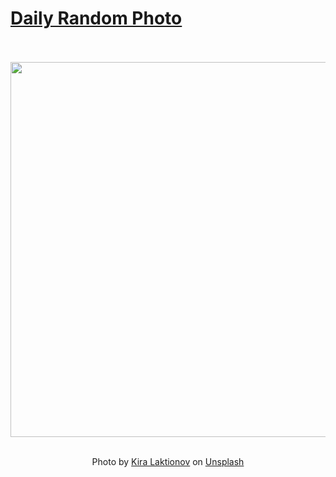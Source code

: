 # [Daily Random Photo](https://www.dailyrandomphoto.com/)

<div align="center">
  <br>
  <br>
  <a href="https://www.dailyrandomphoto.com/p/2025/2025-01-08/"><img src="https://images.unsplash.com/photo-1732452792160-c28abdcd4b64?crop=entropy&cs=tinysrgb&fit=max&fm=jpg&ixid=M3w3NzUwOHwwfDF8cmFuZG9tfHx8fHx8fHx8MTczNjI5NjgyNHw&ixlib=rb-4.0.3&q=80&w=1080" width="600px"></a>
  <br>
  <br>
  <p class="has-text-grey">Photo by <a href="https://unsplash.com/@kiralaktionov?utm_source=Daily%20Random%20Photo&amp;utm_medium=referral" target="_blank" rel="noopener noreferrer">Kira Laktionov</a> on <a href="https://unsplash.com/photos/a-body-of-water-sitting-on-top-of-a-lush-green-hillside-iWVJTCLVBsw?utm_source=Daily%20Random%20Photo&amp;utm_medium=referral" target="_blank" rel="noopener noreferrer">Unsplash</a></p>
</div>
